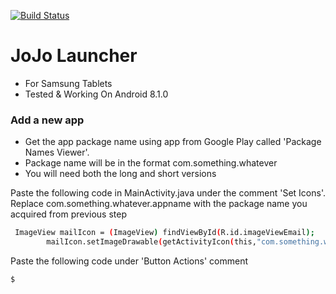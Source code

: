 
[![Build Status](https://travis-ci.org/joemccann/dillinger.svg?branch=master)](https://travis-ci.org/joemccann/dillinger)

# JoJo Launcher 


  - For Samsung Tablets 
  - Tested & Working On Android 8.1.0




### Add a new app

* Get the app package name using app from Google Play called 'Package Names Viewer'. 
* Package name will be in the format com.something.whatever
* You will need both the long and short versions 

Paste the following code in MainActivity.java under the comment 'Set Icons'. 
Replace com.something.whatever.appname with the package name you acquired from previous step 



```sh
 ImageView mailIcon = (ImageView) findViewById(R.id.imageViewEmail);
        mailIcon.setImageDrawable(getActivityIcon(this,"com.something.whatever.appname","com.something.whatever.appname.MainActivity"));
```

Paste the following code under  'Button Actions' comment 

```sh
$
```
